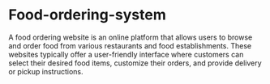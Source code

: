 # Food-ordering-system
A food ordering website is an online platform that allows users to browse and order food from various restaurants and food establishments. These websites typically offer a user-friendly interface where customers can select their desired food items, customize their orders, and provide delivery or pickup instructions.
